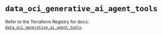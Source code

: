 # `data_oci_generative_ai_agent_tools`

Refer to the Terraform Registry for docs: [`data_oci_generative_ai_agent_tools`](https://registry.terraform.io/providers/hashicorp/oci/7.19.0/docs/data-sources/generative_ai_agent_tools).
